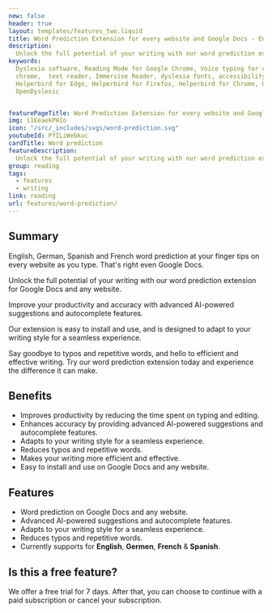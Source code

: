 ```yaml
---
new: false
header: true
layout: templates/features_two.liquid
title: Word Prediction Extension for every website and Google Docs - Enhance Your Writing Experience
description:
  Unlock the full potential of your writing with our word prediction extension for Google Docs and any website. Improve your productivity and accuracy with advanced AI-powered suggestions and autocomplete features. 
keywords:
  Dyslexia software, Reading Mode for Google Chrome, Voice typing for chrome, Text to speech for
  chrome,  text reader, Immersive Reader, dyslexia fonts, accessibility software, dyslexia software,
  Helperbird for Edge, Helperbird for Firefox, Helperbird for Chrome, Opendyslexic for Chrome,
  OpenDyslexic


featurePageTitle: Word Prediction Extension for every website and Google Docs - Enhance Your Writing Experience
img: i1EeaekPHIo
icon: "/src/_includes/svgs/word-prediction.svg"
youtubeId: PfILiWebkuc
cardTitle: Word prediction
featureDescription:
  Unlock the full potential of your writing with our word prediction extension for Google Docs and any website. Improve your productivity and accuracy with advanced AI-powered suggestions and autocomplete features. 
group: reading
tags: 
  - features
  - writing
link: reading
url: features/word-prediction/
---
```



## Summary

English, German, Spanish and French word prediction at your finger tips on every website as you type. That's right even Google Docs.

Unlock the full potential of your writing with our word prediction extension for Google Docs and any website. 

Improve your productivity and accuracy with advanced AI-powered suggestions and autocomplete features. 

Our extension is easy to install and use, and is designed to adapt to your writing style for a seamless experience. 

Say goodbye to typos and repetitive words, and hello to efficient and effective writing. Try our word prediction extension today and experience the difference it can make.



    
    
## Benefits

- Improves productivity by reducing the time spent on typing and editing.
- Enhances accuracy by providing advanced AI-powered suggestions and autocomplete features.
- Adapts to your writing style for a seamless experience.
- Reduces typos and repetitive words.
- Makes your writing more efficient and effective.
- Easy to install and use on Google Docs and any website.


## Features

- Word prediction on Google Docs and any website.
- Advanced AI-powered suggestions and autocomplete features.
- Adapts to your writing style for a seamless experience.
- Reduces typos and repetitive words.
- Currently supports for **English**, **Germen**, **French** & **Spanish**.


## Is this a free feature?
We offer a free trial for 7 days. After that, you can choose to continue with a paid subscription or cancel your subscription.
    
